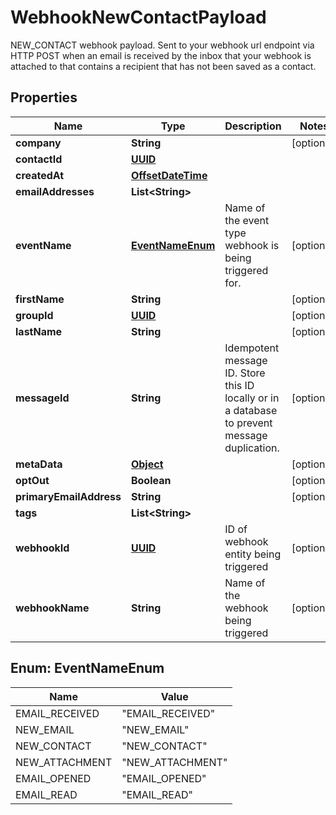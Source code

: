 

# WebhookNewContactPayload

NEW_CONTACT webhook payload. Sent to your webhook url endpoint via HTTP POST when an email is received by the inbox that your webhook is attached to that contains a recipient that has not been saved as a contact.
## Properties

Name | Type | Description | Notes
------------ | ------------- | ------------- | -------------
**company** | **String** |  |  [optional]
**contactId** | [**UUID**](UUID) |  | 
**createdAt** | [**OffsetDateTime**](OffsetDateTime) |  | 
**emailAddresses** | **List&lt;String&gt;** |  | 
**eventName** | [**EventNameEnum**](#EventNameEnum) | Name of the event type webhook is being triggered for. |  [optional]
**firstName** | **String** |  |  [optional]
**groupId** | [**UUID**](UUID) |  |  [optional]
**lastName** | **String** |  |  [optional]
**messageId** | **String** | Idempotent message ID. Store this ID locally or in a database to prevent message duplication. |  [optional]
**metaData** | [**Object**]() |  |  [optional]
**optOut** | **Boolean** |  |  [optional]
**primaryEmailAddress** | **String** |  |  [optional]
**tags** | **List&lt;String&gt;** |  | 
**webhookId** | [**UUID**](UUID) | ID of webhook entity being triggered |  [optional]
**webhookName** | **String** | Name of the webhook being triggered |  [optional]



## Enum: EventNameEnum

Name | Value
---- | -----
EMAIL_RECEIVED | &quot;EMAIL_RECEIVED&quot;
NEW_EMAIL | &quot;NEW_EMAIL&quot;
NEW_CONTACT | &quot;NEW_CONTACT&quot;
NEW_ATTACHMENT | &quot;NEW_ATTACHMENT&quot;
EMAIL_OPENED | &quot;EMAIL_OPENED&quot;
EMAIL_READ | &quot;EMAIL_READ&quot;



